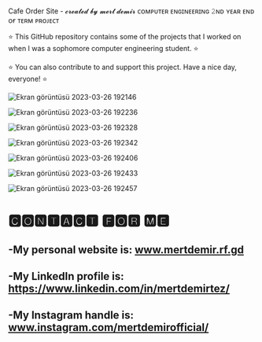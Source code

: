 Cafe Order Site - 𝓬𝓻𝓮𝓪𝓽𝓮𝓭 𝓫𝔂 𝓶𝓮𝓻𝓽 𝓭𝓮𝓶𝓲𝓻
ᴄᴏᴍᴘᴜᴛᴇʀ ᴇɴɢɪɴᴇᴇʀɪɴɢ 𝟸ɴᴅ ʏᴇᴀʀ ᴇɴᴅ ᴏғ ᴛᴇʀᴍ ᴘʀᴏᴊᴇᴄᴛ

⭐ This GitHub repository contains some of the projects that I worked on when I was a sophomore computer engineering student. ⭐

⭐ You can also contribute to and support this project. Have a nice day, everyone! ⭐

![Ekran görüntüsü 2023-03-26 192146](https://user-images.githubusercontent.com/101717064/227789775-244aa970-c747-4ea5-bc8a-70138c26392c.png)

![Ekran görüntüsü 2023-03-26 192236](https://user-images.githubusercontent.com/101717064/227789779-36f8ad92-83c0-42d8-b728-13296a7850d1.png)

![Ekran görüntüsü 2023-03-26 192328](https://user-images.githubusercontent.com/101717064/227789780-11024ac9-790f-4ad0-8445-5157196f15e3.png)

![Ekran görüntüsü 2023-03-26 192342](https://user-images.githubusercontent.com/101717064/227789783-4980fef7-f4bc-4069-9152-918cb4887dbd.png)

![Ekran görüntüsü 2023-03-26 192406](https://user-images.githubusercontent.com/101717064/227789787-5c5d7546-2c22-47b6-b110-d28a1251aae8.png)

![Ekran görüntüsü 2023-03-26 192433](https://user-images.githubusercontent.com/101717064/227789790-89b93c83-c1e5-4474-87a1-dcaafed4020f.png)

![Ekran görüntüsü 2023-03-26 192457](https://user-images.githubusercontent.com/101717064/227789793-f9ef45a1-f764-4217-bb9d-0f7e56431e4d.png)

# 🅲🅾🅽🆃🅰🅲🆃 🅵🅾🆁 🅼🅴
-My personal website is: www.mertdemir.rf.gd
- 
-My LinkedIn profile is: https://www.linkedin.com/in/mertdemirtez/
-
-My Instagram handle is: www.instagram.com/mertdemirofficial/
-
